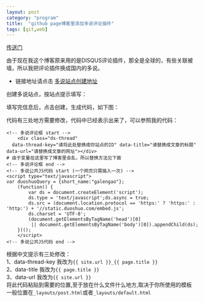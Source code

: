 ```yaml
---
layout: post
category: "program"
title:  "github page博客里添加多说评论插件"
tags: [git,web]
---
```

[传送门](http://galengao.github.io)

由于现在我这个博客原来用的是DISQUS评论插件，那全是全球的，有些关联被墙，所以我把评论插件换成国内的多说。  
   
* 链接地址请点击 [多说站点创建地址](http://duoshuo.com/create-site/)
<!-- more -->  
创建多说站点，按站点提示填写：

填写完信息后，点击创建，生成代码，如下图：

代码有三处地方需要修改，代码中已经表示出来了，可以参照我的代码：  


    <!-- 多说评论框 start -->
        <div class="ds-thread"
      data-thread-key="请将此处替换成你站点的ID" data-title="请替换成文章的标题" data-url="请替换成文章的网址"></div>
    # 由于变量在这里写了博客里会乱，所以替换方法见下面
    <!-- 多说评论框 end -->
    <!-- 多说公共JS代码 start (一个网页只需插入一次) -->
    <script type="text/javascript">
    var duoshuoQuery = {short_name:"galengao"};
        (function() {
            var ds = document.createElement('script');
            ds.type = 'text/javascript';ds.async = true;
            ds.src = (document.location.protocol == 'https:' ? 'https:' : 'http:') + '//static.duoshuo.com/embed.js';
            ds.charset = 'UTF-8';
            (document.getElementsByTagName('head')[0]
             || document.getElementsByTagName('body')[0]).appendChild(ds);
        })();
        </script>
    <!-- 多说公共JS代码 end -->  


根据中文提示有三处修改：   
1、data-thread-key 我改为`{{ site.url }}_{{ page.title }}`   
2、data-title 我改为`{{ page.title }}`   
3、data-url 我改为`{{ site.url }}`   
将此代码粘贴到需要的位置,至于放在什么文件什么地方,取决于你所使用的模板  
一般位置在`_layouts/post.html`或者`_layouts/default.html`  